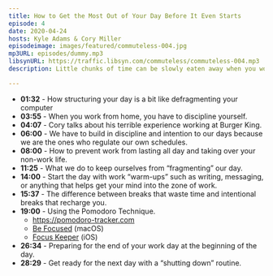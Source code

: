 ```yaml
---
title: How to Get the Most Out of Your Day Before It Even Starts
episode: 4
date: 2020-04-24
hosts: Kyle Adams & Cory Miller
episodeimage: images/featured/commuteless-004.jpg
mp3URL: episodes/dummy.mp3
libsynURL: https://traffic.libsyn.com/commuteless/commuteless-004.mp3
description: Little chunks of time can be slowly eaten away when you work at home, but all of those little chunks have to go somewhere. How can you structure your day to accomplish meaningful work while staying far away from burnout? Let's talk about it.

---
```


- **01:32** - How structuring your day is a bit like defragmenting your computer
- **03:55** - When you work from home, you have to discipline yourself.
- **04:07** - Cory talks about his terrible experience working at Burger King.
- **06:00** - We have to build in discipline and intention to our days because we are the ones who regulate our own schedules.
- **08:00** - How to prevent work from lasting all day and taking over your non-work life.
- **11:25** - What we do to keep ourselves from “fragmenting” our day.
- **14:00** - Start the day with work “warm-ups” such as writing, messaging, or anything that helps get your mind into the zone of work.
- **15:37** - The difference between breaks that waste time and intentional breaks that recharge you.
- **19:00** - Using the Pomodoro Technique.
    - https://pomodoro-tracker.com
    - [Be Focused](https://apps.apple.com/us/app/be-focused-focus-timer/id973134470?mt=12) (macOS)
    - [Focus Keeper](https://apps.apple.com/us/app/focus-keeper-time-management/id867374917) (iOS)
- **26:34** - Preparing for the end of your work day at the beginning of the day.
- **28:29** - Get ready for the next day with a “shutting down” routine.
